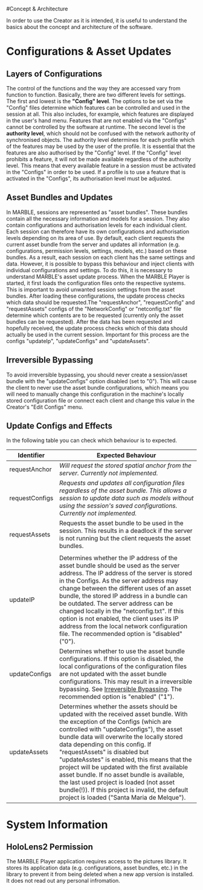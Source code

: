 #Concept & Architecture

In order to use the Creator as it is intended, it is useful to understand the basics about the concept and architecture of the software.

# Configurations & Asset Updates

## Layers of Configurations
The control of the functions and the way they are accessed vary from function to function. Basically, there are two different levels for settings.
The first and lowest is the **"Config" level**. The options to be set via the "Config" files determine which features can be controlled and used in the session at all.
This also includes, for example, which features are displayed in the user's hand menu. Features that are not enabled via the "Configs" cannot be controlled by the software at runtime.
The second level is the **authority level**, which should not be confused with the network authority of synchronised objects.
The authority level determines for each profile which of the features may be used by the user of the profile. It is essential that the features are also authorised by the "Config" level. If the "Config" level prohibits a feature, it will not be made available regardless of the authority level.
This means that every available feature in a session must be activated in the "Configs" in order to be used. If a profile is to use a feature that is activated in the "Configs", its authorisation level must be adjusted.

## Asset Bundles and Updates
In MARBLE, sessions are represented as "asset bundles". These bundles contain all the necessary information and models for a session. They also contain configurations and authorisation levels for each individual client. Each session can therefore have its own configurations and authorisation levels depending on its area of use.
By default, each client requests the current asset bundle from the server and updates all information (e.g. configurations, permission levels, settings, models, etc.) based on these bundles. As a result, each session on each client has the same settings and data.
However, it is possible to bypass this behaviour and inject clients with individual configurations and settings.
To do this, it is necessary to understand MARBLE's asset update process.
When the MARBLE Player is started, it first loads the configuration files onto the respective systems. This is important to avoid unwanted session settings from the asset bundles. After loading these configurations, the update process checks which data should be requested.The "requestAnchor", "requestConfig" and "requestAssets" configs of the "NetworkConfig" or "netconfig.txt" file determine which contents are to be requested (currently only the asset bundles can be requested).
After the data has been requested and hopefully received, the update process checks which of this data should actually be used in the current session. Important for this process are the configs "updateIp", "updateConfigs" and "updateAssets".

## Irreversible Bypassing
To avoid irreversible bypassing, you should never create a session/asset bundle with the "updateConfigs" option disabled (set to "0"). This will cause the client to never use the asset bundle configurations, which means you will need to manually change this configuration in the machine's locally stored configuration file or connect each client and change this value in the Creator's "Edit Configs" menu.

## Update Configs and Effects
In the following table you can check which behaviour is to expected.

| Identifier | Expected Behaviour |
| ------------- | ------------- |
| requestAnchor | _Will request the stored spatial anchor from the server. Currently not implemented._ |
| requestConfigs | _Requests and updates all configuration files regardless of the asset bundle. This allows a session to update data such as models without using the session's saved configurations. Currently not implemented._ |
| requestAssets | Requests the asset bundle to be used in the session. This results in a deadlock if the server is not running but the client requests the asset bundles. |
| | |
| updateIP | Determines whether the IP address of the asset bundle should be used as the server address. The IP address of the server is stored in the Configs. As the server address may change between the different uses of an asset bundle, the stored IP address in a bundle can be outdated. The server address can be changed locally in the "netconfig.txt". If this option is not enabled, the client uses its IP address from the local network configuration file. The recommended option is "disabled" ("0"). |
| updateConfigs | Determines whether to use the asset bundle configurations. If this option is disabled, the local configurations of the configuration files are not updated with the asset bundle configurations. This may result in a irreversible bypassing. See [Irreversible Bypassing](https://github.com/FUSEEProjectTeam/MARBLE/wiki/Concept-&-Architecture#irreversible-bypassing). The recommended option is "enabled" ("1"). |
| updateAssets | Determines whether the assets should be updated with the received asset bundle. With the exception of the Configs (which are controlled with "updateConfigs"), the asset bundle data will overwrite the locally stored data depending on this config. If "requestAssets" is disabled but "updateAsstes" is enabled, this means that the project will be updated with the first available asset bundle. If no asset bundle is available, the last used project is loaded (not asset bundle(!)). If this project is invalid, the default project is loaded ("Santa Maria de Melque"). |

# System Information
## HoloLens2 Permission
The MARBLE Player application requires access to the pictures library. It stores its application data (e.g. configurations, asset bundles, etc.) in the library to prevent it from being deleted when a new app version is installed. It does not read out any personal infromation.
